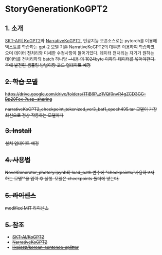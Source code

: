# StoryGenerationKoGPT2

## 1. 소개

[SKT-AI의 KoGPT2](https://github.com/SKT-AI/KoGPT2)와 [NarrativeKoGPT2](https://github.com/shbictai/narrativeKoGPT2), 인공지능 오픈소스로는 pytorch를 이용해 텍스트를 학습하는 gpt-2 모델 기존 NarrativeKoGPT2의 대부분 이용하여 학습하였으며 데이터 전처리와 미세한 수정사항이 들어가있다. 데이터 전처리는 자기가 원하는 데이터를 전처리하되 batch 하나당 <s> ~내용 <s>의 1024byte 이하의 데이터를 넣어야한다. 후에 발전된 샘플링 방법이랑 코드 업데이트 예정

## 2. 학습 모델

https://drive.google.com/drive/folders/1TiB6P_z1VQf0nvR4gZCD3GG-Bp20Fox-?usp=sharing

narrativeKoGPT2_checkpoint_tokenized_ver3_bat1_epoch495.tar 모델이 가장 최신으로 정상 작동하는 모델이다

## 3. Install

설치 업데이트 예정

## 4. 사용법

NovelGenerator_photory.ipynb의 load_path 변수에 "checkpoints/'사용하고자 하는 모델'"을 입력 후 실행.
모델은 checkpoints 폴더에 넣는다.

## 5. 라이센스

modified MIT 라이센스

## 5. 참조

- [SKT-AI/KoGPT2](https://github.com/SKT-AI/KoGPT2)
- [NarrativeKoGPT2](https://github.com/shbictai/narrativeKoGPT2)
- [likejazz/korean-sentence-splitter](https://github.com/likejazz/korean-sentence-splitter)
